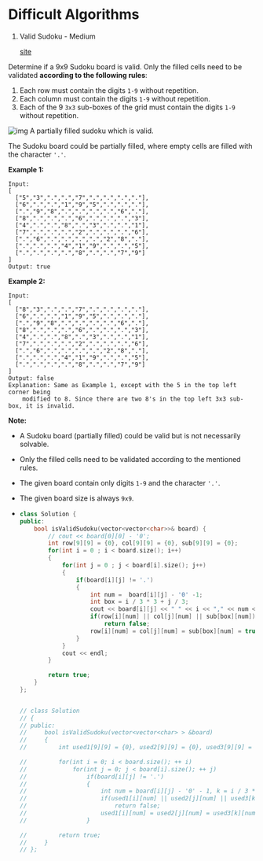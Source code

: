 # Difficult Algorithms

1. Valid Sudoku - Medium

   [site](https://leetcode.com/problems/valid-sudoku/)

Determine if a 9x9 Sudoku board is valid. Only the filled cells need to be validated **according to the following rules**:

1. Each row must contain the digits `1-9` without repetition.
2. Each column must contain the digits `1-9` without repetition.
3. Each of the 9 `3x3` sub-boxes of the grid must contain the digits `1-9` without repetition.

![img](https://upload.wikimedia.org/wikipedia/commons/thumb/f/ff/Sudoku-by-L2G-20050714.svg/250px-Sudoku-by-L2G-20050714.svg.png)
A partially filled sudoku which is valid.

The Sudoku board could be partially filled, where empty cells are filled with the character `'.'`.

**Example 1:**

```
Input:
[
  ["5","3",".",".","7",".",".",".","."],
  ["6",".",".","1","9","5",".",".","."],
  [".","9","8",".",".",".",".","6","."],
  ["8",".",".",".","6",".",".",".","3"],
  ["4",".",".","8",".","3",".",".","1"],
  ["7",".",".",".","2",".",".",".","6"],
  [".","6",".",".",".",".","2","8","."],
  [".",".",".","4","1","9",".",".","5"],
  [".",".",".",".","8",".",".","7","9"]
]
Output: true
```

**Example 2:**

```
Input:
[
  ["8","3",".",".","7",".",".",".","."],
  ["6",".",".","1","9","5",".",".","."],
  [".","9","8",".",".",".",".","6","."],
  ["8",".",".",".","6",".",".",".","3"],
  ["4",".",".","8",".","3",".",".","1"],
  ["7",".",".",".","2",".",".",".","6"],
  [".","6",".",".",".",".","2","8","."],
  [".",".",".","4","1","9",".",".","5"],
  [".",".",".",".","8",".",".","7","9"]
]
Output: false
Explanation: Same as Example 1, except with the 5 in the top left corner being 
    modified to 8. Since there are two 8's in the top left 3x3 sub-box, it is invalid.
```

**Note:**

- A Sudoku board (partially filled) could be valid but is not necessarily solvable.

- Only the filled cells need to be validated according to the mentioned rules.

- The given board contain only digits `1-9` and the character `'.'`.

- The given board size is always `9x9`.

- ```c++
  class Solution {
  public:
      bool isValidSudoku(vector<vector<char>>& board) {
          // cout << board[0][0] - '0';
          int row[9][9] = {0}, col[9][9] = {0}, sub[9][9] = {0};
          for(int i = 0 ; i < board.size(); i++)
          {
              for(int j = 0 ; j < board[i].size(); j++)
              {
                  if(board[i][j] != '.')
                  {
                      int num =  board[i][j] - '0' -1;
                      int box = i / 3 * 3 + j / 3;
                      cout << board[i][j] << " " << i << "," << num << " " << j << "," << num << " " << box << "," << num << " " << endl;
                      if(row[i][num] || col[j][num] || sub[box][num])
                          return false;
                      row[i][num] = col[j][num] = sub[box][num] = true;
                  }
              }
              cout << endl;
          }
          
          return true;
      }
  };
  
  
  // class Solution
  // {
  // public:
  //     bool isValidSudoku(vector<vector<char> > &board)
  //     {
  //         int used1[9][9] = {0}, used2[9][9] = {0}, used3[9][9] = {0};
          
  //         for(int i = 0; i < board.size(); ++ i)
  //             for(int j = 0; j < board[i].size(); ++ j)
  //                 if(board[i][j] != '.')
  //                 {
  //                     int num = board[i][j] - '0' - 1, k = i / 3 * 3 + j / 3;
  //                     if(used1[i][num] || used2[j][num] || used3[k][num])
  //                         return false;
  //                     used1[i][num] = used2[j][num] = used3[k][num] = 1;
  //                 }
          
  //         return true;
  //     }
  // };
  
  ```

  